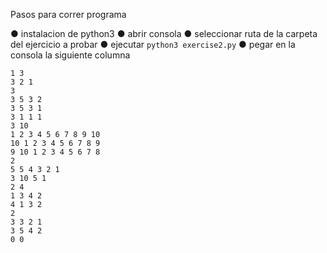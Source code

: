 Pasos para correr programa

● instalacion de python3
● abrir consola
● seleccionar ruta de la carpeta del ejercicio a probar
● ejecutar `python3 exercise2.py`
● pegar en la consola la siguiente columna

```
1 3
3 2 1
3
3 5 3 2
3 5 3 1
3 1 1 1
3 10
1 2 3 4 5 6 7 8 9 10
10 1 2 3 4 5 6 7 8 9
9 10 1 2 3 4 5 6 7 8
2
5 5 4 3 2 1
3 10 5 1
2 4
1 3 4 2
4 1 3 2
2
3 3 2 1
3 5 4 2
0 0
```